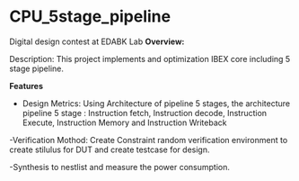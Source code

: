 # CPU_5stage_pipeline
Digital design contest at EDABK Lab 
<span style="font-size: 120 px;">**Overview:**</span>

Description: This project implements and optimization IBEX core including 5 stage pipeline.

<span style="font-size: 120 px;">**Features**</span>
- Design Metrics: Using Architecture of pipeline 5 stages, the architecture pipeline 5 stage : Instruction fetch, Instruction decode, Instruction Execute, Instruction Memory and Instruction Writeback

-Verification Mothod: Create Constraint random verification environment to create stilulus for DUT and create testcase for design.

-Synthesis to nestlist and measure the power consumption.
